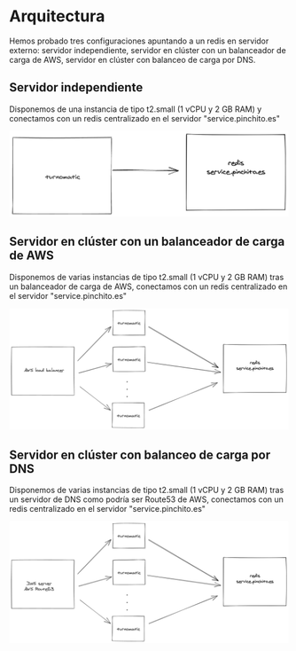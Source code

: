 # Arquitectura
Hemos probado tres configuraciones apuntando a un redis en servidor externo: servidor independiente, servidor en clúster con un balanceador de carga de AWS, servidor en clúster con balanceo de carga por DNS.

## Servidor independiente

Disponemos de una instancia de tipo t2.small (1 vCPU y 2 GB RAM) y conectamos con un redis centralizado en el servidor "service.pinchito.es"

![Arquitectura con servidor independiente](architecture-server-standalone.png)

## Servidor en clúster con un balanceador de carga de AWS

Disponemos de varias instancias de tipo t2.small (1 vCPU y 2 GB RAM) tras un balanceador de carga de AWS, conectamos con un redis centralizado en el servidor "service.pinchito.es"

![Arquitectura en clúster con balanceador de AWS](architecture-server-cluster-and-AWS-load-balancer.png)

## Servidor en clúster con balanceo de carga por DNS

Disponemos de varias instancias de tipo t2.small (1 vCPU y 2 GB RAM) tras un servidor de DNS como podría ser Route53 de AWS, conectamos con un redis centralizado en el servidor "service.pinchito.es"

![Arquitectura en clúster con servidor de DNS de AWS](architecture-server-cluster-and-AWS-route53-DNS-server.png)

